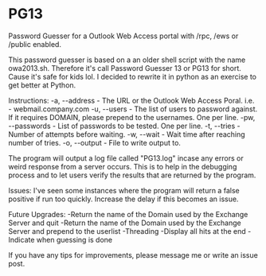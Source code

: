 # PG13
Password Guesser for a Outlook Web Access portal with /rpc, /ews or /public enabled.

This password guesser is based on a an older shell script with the name owa2013.sh. 
Therefore it's call Password Guesser 13 or PG13 for short. Cause it's safe for kids lol.
I decided to rewrite it in python as an exercise to get better at Python.

Instructions:
	-a, --address		- The URL or the Outlook Web Access Poral. i.e. - webmail.company.com
	-u, --users		- The list of users to password against. If it requires DOMAIN\, please prepend to the usernames. One per line.
	-pw, --passwords	- List of passwords to be tested. One per line.
	-t, --tries		- Number of attempts before waiting.
	-w, --wait		- Wait time after reaching number of tries.
	-o, --output		- File to write output to.

The program will output a log file called "PG13.log" incase any errors or weird response from a server occurs.
This is to help in the debugging process and to let users verify the results that are returned by the program.

Issues:
	I've seen some instances where the program will return a false positive if run too quickly.
	Increase the delay if this becomes an issue.

Future Upgrades:
	-Return the name of the Domain used by the Exchange Server and quit
	-Return the name of the Domain used by the Exchange Server and prepend to the userlist
	-Threading
	-Display all hits at the end
	-Indicate when guessing is done

If you have any tips for improvements, please message me or write an issue post.
